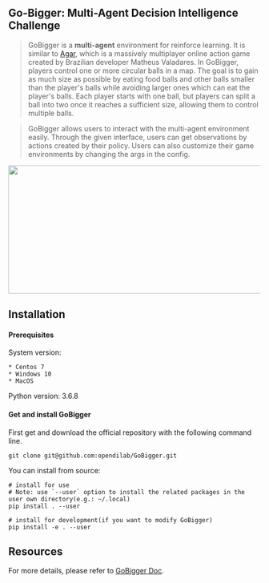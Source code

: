 ## Go-Bigger: Multi-Agent Decision Intelligence Challenge

> GoBigger is a **multi-agent** environment for reinforce learning. It is similar to [Agar](https://agar.io/), which is a massively multiplayer online action game created by Brazilian developer Matheus Valadares. In GoBigger, players control one or more circular balls in a map. The goal is to gain as much size as possible by eating food balls and other balls smaller than the player's balls while avoiding larger ones which can eat the player's balls. Each player starts with one ball, but players can split a ball into two once it reaches a sufficient size, allowing them to control multiple balls.

> GoBigger allows users to interact with the multi-agent environment easily. Through the given interface, users can get observations by actions created by their policy. Users can also customize their game environments by changing the args in the config.

<div align=center><img width = '640' height ='256' src ="https://github.com/opendilab/GoBigger/blob/main/images/overview.gif"/></div>

## Installation

#### Prerequisites

System version:

    * Centos 7
    * Windows 10
    * MacOS 

Python version: 3.6.8

#### Get and install GoBigger

First get and download the official repository with the following command line.

```
git clone git@github.com:opendilab/GoBigger.git
```

You can install from source:

```
# install for use
# Note: use `--user` option to install the related packages in the user own directory(e.g.: ~/.local)
pip install . --user
     
# install for development(if you want to modify GoBigger)
pip install -e . --user
```

## Resources
For more details, please refer to [GoBigger Doc](https://opendilab.github.io/GoBigger/).

